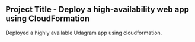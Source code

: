 ## Project Title - Deploy a high-availability web app using CloudFormation
Deployed a  highly available Udagram app using cloudformation.
